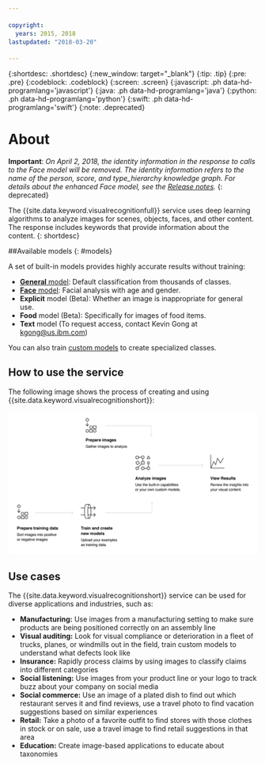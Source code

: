```yaml
---

copyright:
  years: 2015, 2018
lastupdated: "2018-03-20"

---
```


{:shortdesc: .shortdesc}
{:new_window: target="_blank"}
{:tip: .tip}
{:pre: .pre}
{:codeblock: .codeblock}
{:screen: .screen}
{:javascript: .ph data-hd-programlang='javascript'}
{:java: .ph data-hd-programlang='java'}
{:python: .ph data-hd-programlang='python'}
{:swift: .ph data-hd-programlang='swift'}
{:note: .deprecated}

# About

**Important**: *On April 2, 2018, the identity information in the response to calls to the Face model will be removed. The identity information refers to the name of the person, score, and type_hierarchy knowledge graph. For details about the enhanced Face model, see the [Release notes](/docs/services/visual-recognition/release-notes.html#23february2018).*
{: deprecated}

The {{site.data.keyword.visualrecognitionfull}} service uses deep learning algorithms to analyze images for scenes, objects, faces, and other content. The response includes keywords that provide information about the content.
{: shortdesc}

##Available models
{: #models}

A set of built-in models provides highly accurate results without training:

- [**General** model](/docs/services/visual-recognition/customizing.html#general-model): Default classification from thousands of classes.
- [**Face** model](/docs/services/visual-recognition/getting-started.html#detect-faces): Facial analysis with age and gender.
- **Explicit** model (Beta): Whether an image is inappropriate for general use.
- **Food** model (Beta): Specifically for images of food items.
- **Text** model (To request access, contact Kevin Gong at kgong@us.ibm.com)

You can also train [custom models](/docs/services/visual-recognition/tutorial-custom-classifier.html) to create specialized classes.

## How to use the service

The following image shows the process of creating and using {{site.data.keyword.visualrecognitionshort}}:

![Describes the flow of the {{site.data.keyword.visualrecognitionshort}} service, from preparing, training, and classifying images to viewing results.](images/visual-recognition-process-110717.png)

## Use cases

The {{site.data.keyword.visualrecognitionshort}} service can be used for diverse applications and industries, such as:

- **Manufacturing:** Use images from a manufacturing setting to make sure products are being positioned correctly on an assembly line
- **Visual auditing:** Look for visual compliance or deterioration in a fleet of trucks, planes, or windmills out in the field, train custom models to understand what defects look like
- **Insurance:** Rapidly process claims by using images to classify claims into different categories
- **Social listening:** Use images from your product line or your logo to track buzz about your company on social media
- **Social commerce:** Use an image of a plated dish to find out which restaurant serves it and find reviews, use a travel photo to find vacation suggestions based on similar experiences
- **Retail:** Take a photo of a favorite outfit to find stores with those clothes in stock or on sale, use a travel image to find retail suggestions in that area
- **Education:** Create image-based applications to educate about taxonomies
